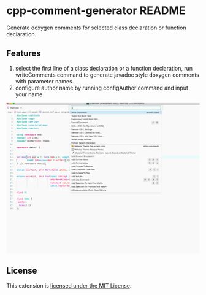 # cpp-comment-generator README

Generate doxygen comments for selected class declaration or function declaration.

## Features
1. select the first line of a class declaration or a function declaration, run writeComments command to generate javadoc style doxygen comments with parameter names.
2. configure author name by running configAuthor command and input your name

![comments](images/demo_cpp_comment_generator.gif)

## License
This extension is [licensed under the MIT License](LICENSE.txt).
